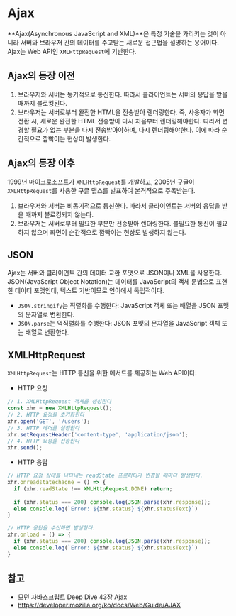 # Ajax

**Ajax(Asynchronous JavaScript and XML)**은 특정 기술을 가리키는 것이 아니라 서버와 브라우저 간의 데이터를 주고받는 새로운 접근법을 설명하는 용어이다. Ajax는 Web API인 `XMLHttpRequest`에 기반한다.

## Ajax의 등장 이전

1. 브라우저와 서버는 동기적으로 통신한다. 따라서 클라이언트는 서버의 응답을 받을때까지 블로킹된다.
2. 브라우저는 서버로부터 완전한 HTML을 전송받아 렌더링한다. 즉, 사용자가 화면 전환 시, 새로운 완전한 HTML 전송받아 다시 처음부터 렌더링해야한다. 따라서 변경할 필요가 없는 부분을 다시 전송받아야하며, 다시 렌더링해야한다. 이에 따라 순간적으로 깜빡이는 현상이 발생한다.

## Ajax의 등장 이후

1999년 마이크로소프트가 `XMLHttpRequest`를 개발하고, 2005년 구글이 `XMLHttpRequest`를 사용한 구글 맵스를 발표하여 본격적으로 주목받는다.

1. 브라우저와 서버는 비동기적으로 통신한다. 따라서 클라이언트는 서버의 응답을 받을 때까지 블로킹되지 않는다.
2. 브라우저는 서버로부터 필요한 부분만 전송받아 렌더링한다. 불필요한 통신이 필요하지 않으며 화면이 순간적으로 깜빡이는 현상도 발생하지 않는다.

## JSON

Ajax는 서버와 클라이언트 간의 데이터 교환 포맷으로 JSON이나 XML을 사용한다. JSON(JavaScript Object Notation)는 데이터를 JavaScript의 객체 문법으로 표현한 데이터 포맷인데, 텍스트 기반이므로 언어에서 독립적이다.

- `JSON.stringify`는 직렬화를 수행한다: JavaScript 객체 또는 배열을 JSON 포맷의 문자열로 변환한다.
- `JSON.parse`는 역직렬화를 수행한다: JSON 포맷의 문자열을 JavaScript 객체 또는 배열로 변환한다.

## XMLHttpRequest

`XMLHttpRequest`는 HTTP 통신을 위한 메서드를 제공하는 Web API이다.

- HTTP 요청

```javascript
// 1. XMLHttpRequest 객체를 생성한다
const xhr = new XMLHttpRequest();
// 2. HTTP 요청을 초기화한다
xhr.open('GET', '/users');
// 3. HTTP 헤더를 설정한다
xhr.setRequestHeader('content-type', 'application/json');
// 4. HTTP 요청을 전송한다
xhr.send();
```

- HTTP 응답

```javascript
// HTTP 요청 상태를 나타내는 readState 프로퍼티가 변경될 때마다 발생한다.
xhr.onreadstatechagne = () => {
  if (xhr.readState !== XMLHttpRequest.DONE) return;
  
  if (xhr.status === 200) console.log(JSON.parse(xhr.response));
  else console.log(`Error: ${xhr.status} ${xhr.statusText}`)
}

// HTTP 응답을 수신하면 발생한다.
xhr.onload = () => {
  if (xhr.status === 200) console.log(JSON.parse(xhr.response));
  else console.log(`Error: ${xhr.status} ${xhr.statusText}`)
}
```



## 참고

- 모던 자바스크립트 Deep Dive 43장 Ajax
- https://developer.mozilla.org/ko/docs/Web/Guide/AJAX